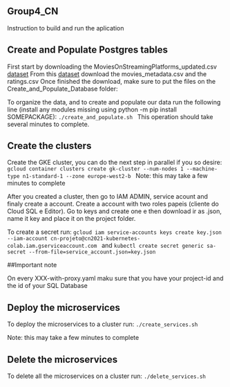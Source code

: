 ## Group4_CN

Instruction to build and run the aplication

## Create and Populate Postgres tables

First start by downloading the MoviesOnStreamingPlatforms_updated.csv [dataset](https://www.kaggle.com/ruchi798/movies-on-netflix-prime-video-hulu-and-disney)
From this [dataset](https://www.kaggle.com/rounakbanik/the-movies-dataset?select=movies_metadata.csv) download the movies_metadata.csv and the ratings.csv
Once finished the download, make sure to put the files on the Create_and_Populate_Database folder:

To organize the data, and to create and populate our data run the following line (install any modules missing using python -m pip install SOMEPACKAGE):
    ```./create_and_populate.sh
    ```
This operation should take several minutes to complete.

## Create the clusters

Create the GKE cluster, you can do the next step in parallel if you so desire:
    ```gcloud container clusters create gk-cluster --num-nodes 1 --machine-type n1-standard-1 --zone europe-west2-b
    ```
Note: this may take a few minutes to complete 

After you created a cluster, then go to IAM ADMIN, service acount and finaly create a account. Create a account with two roles papeis (cliente do Cloud SQL e Editor).
Go to keys and create one e then download ir as .json, name it key and place it on the project folder.

To create a secret run:
    ```gcloud iam service-accounts keys create key.json --iam-account cn-projeto@cn2021-kubernetes-colab.iam.gserviceaccount.com
    ```
and
    ```kubectl create secret generic sa-secret --from-file=service_account.json=key.json
    ```
 
##Important note

On every XXX-with-proxy.yaml maku sure that you have your project-id and the id of your SQL Database

## Deploy the microservices

To deploy the microservices to a cluster run:
    ```./create_services.sh
    ```
    
Note: this may take a few minutes to complete
    
## Delete the microservices 

To delete all the microservices on a cluster run:
    ```./delete_services.sh
    ```
